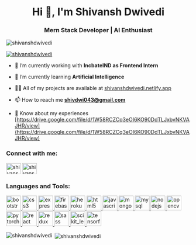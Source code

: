 <h1 align="center">Hi 👋, I'm Shivansh Dwivedi</h1>
<h3 align="center">Mern Stack Developer | AI Enthusiast</h3>

<p align="left"> <img src="https://komarev.com/ghpvc/?username=shivanshdwivedi&label=Profile%20views&color=0e75b6&style=flat" alt="shivanshdwivedi" /> </p>

<p align="left"> <a href="https://github.com/ryo-ma/github-profile-trophy"><img src="https://github-profile-trophy.vercel.app/?username=shivanshdwivedi" alt="shivanshdwivedi" /></a> </p>

- 🔭 I’m currently working with **IncbateIND as Frontend Intern**

- 🌱 I’m currently learning **Artificial Intelligence**

- 👨‍💻 All of my projects are available at [shivanshdwivedi.netlify.app](shivanshdwivedi.netlify.app)

- 📫 How to reach me **shivdwi043@gmail.com**

- 📄 Know about my experiences [https://drive.google.com/file/d/1W58RCZCq3eOI6KO90DdTLJxbvNKVAJHR/view](https://drive.google.com/file/d/1W58RCZCq3eOI6KO90DdTLJxbvNKVAJHR/view)

<h3 align="left">Connect with me:</h3>
<p align="left">
<a href="https://linkedin.com/in/shivansh-dwivedi-b79334156" target="blank"><img align="center" src="https://cdn.jsdelivr.net/npm/simple-icons@3.0.1/icons/linkedin.svg" alt="shivansh-dwivedi-b79334156" height="30" width="40" /></a>
<a href="https://kaggle.com/shivanshdwivedi" target="blank"><img align="center" src="https://cdn.jsdelivr.net/npm/simple-icons@3.0.1/icons/kaggle.svg" alt="shivanshdwivedi" height="30" width="40" /></a>
</p>

<h3 align="left">Languages and Tools:</h3>
<p align="left"> <a href="https://getbootstrap.com" target="_blank"> <img src="https://devicons.github.io/devicon/devicon.git/icons/bootstrap/bootstrap-plain.svg" alt="bootstrap" width="40" height="40"/> </a> <a href="https://www.w3schools.com/css/" target="_blank"> <img src="https://devicons.github.io/devicon/devicon.git/icons/css3/css3-original-wordmark.svg" alt="css3" width="40" height="40"/> </a> <a href="https://expressjs.com" target="_blank"> <img src="https://devicons.github.io/devicon/devicon.git/icons/express/express-original-wordmark.svg" alt="express" width="40" height="40"/> </a> <a href="https://firebase.google.com/" target="_blank"> <img src="https://www.vectorlogo.zone/logos/firebase/firebase-icon.svg" alt="firebase" width="40" height="40"/> </a> <a href="https://heroku.com" target="_blank"> <img src="https://www.vectorlogo.zone/logos/heroku/heroku-icon.svg" alt="heroku" width="40" height="40"/> </a> <a href="https://www.w3.org/html/" target="_blank"> <img src="https://devicons.github.io/devicon/devicon.git/icons/html5/html5-original-wordmark.svg" alt="html5" width="40" height="40"/> </a> <a href="https://developer.mozilla.org/en-US/docs/Web/JavaScript" target="_blank"> <img src="https://devicons.github.io/devicon/devicon.git/icons/javascript/javascript-original.svg" alt="javascript" width="40" height="40"/> </a> <a href="https://www.mongodb.com/" target="_blank"> <img src="https://devicons.github.io/devicon/devicon.git/icons/mongodb/mongodb-original-wordmark.svg" alt="mongodb" width="40" height="40"/> </a> <a href="https://www.mysql.com/" target="_blank"> <img src="https://devicons.github.io/devicon/devicon.git/icons/mysql/mysql-original-wordmark.svg" alt="mysql" width="40" height="40"/> </a> <a href="https://nodejs.org" target="_blank"> <img src="https://devicons.github.io/devicon/devicon.git/icons/nodejs/nodejs-original-wordmark.svg" alt="nodejs" width="40" height="40"/> </a> <a href="https://opencv.org/" target="_blank"> <img src="https://www.vectorlogo.zone/logos/opencv/opencv-icon.svg" alt="opencv" width="40" height="40"/> </a> <a href="https://pytorch.org/" target="_blank"> <img src="https://www.vectorlogo.zone/logos/pytorch/pytorch-icon.svg" alt="pytorch" width="40" height="40"/> </a> <a href="https://reactjs.org/" target="_blank"> <img src="https://devicons.github.io/devicon/devicon.git/icons/react/react-original-wordmark.svg" alt="react" width="40" height="40"/> </a> <a href="https://redux.js.org" target="_blank"> <img src="https://devicons.github.io/devicon/devicon.git/icons/redux/redux-original.svg" alt="redux" width="40" height="40"/> </a> <a href="https://sass-lang.com" target="_blank"> <img src="https://devicons.github.io/devicon/devicon.git/icons/sass/sass-original.svg" alt="sass" width="40" height="40"/> </a> <a href="https://scikit-learn.org/" target="_blank"> <img src="https://upload.wikimedia.org/wikipedia/commons/0/05/Scikit_learn_logo_small.svg" alt="scikit_learn" width="40" height="40"/> </a> <a href="https://www.tensorflow.org" target="_blank"> <img src="https://www.vectorlogo.zone/logos/tensorflow/tensorflow-icon.svg" alt="tensorflow" width="40" height="40"/> </a> </p>

<p><img align="left" src="https://github-readme-stats.vercel.app/api/top-langs?username=shivanshdwivedi&show_icons=true&locale=en&layout=compact" alt="shivanshdwivedi" /></p>

<p>&nbsp;<img align="center" src="https://github-readme-stats.vercel.app/api?username=shivanshdwivedi&show_icons=true&locale=en" alt="shivanshdwivedi" /></p>

